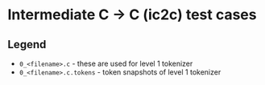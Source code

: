 # Intermediate C -> C (ic2c) test cases

## Legend

* `0_<filename>.c` - these are used for level 1 tokenizer
* `0_<filename>.c.tokens` - token snapshots of level 1 tokenizer
